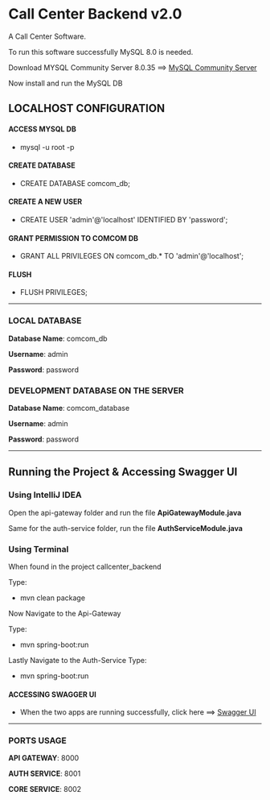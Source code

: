 # Call Center Backend v2.0

A Call Center Software.

To run this software successfully MySQL 8.0 is needed.

Download MYSQL Community Server 8.0.35 ==> [MySQL Community Server](https://dev.mysql.com/downloads/mysql/)

Now install and run the MySQL DB

## LOCALHOST CONFIGURATION

#### ACCESS MYSQL DB
- mysql -u root -p

#### CREATE DATABASE 
- CREATE DATABASE comcom_db;

####  CREATE A NEW USER
- CREATE USER 'admin'@'localhost' IDENTIFIED BY 'password';

#### GRANT PERMISSION TO COMCOM DB
- GRANT ALL PRIVILEGES ON comcom_db.* TO 'admin'@'localhost';

#### FLUSH
- FLUSH PRIVILEGES;


---
### LOCAL DATABASE

**Database Name**: comcom_db

**Username**: admin

**Password**: password


### DEVELOPMENT DATABASE ON THE SERVER

**Database Name**: comcom_database

**Username**: admin

**Password**: password

---
## Running the Project & Accessing Swagger UI

### Using IntelliJ IDEA

Open the api-gateway folder and run the file **ApiGatewayModule.java**

Same for the auth-service folder, run the file **AuthServiceModule.java**

### Using Terminal

When found in the project callcenter_backend

Type:
- mvn clean package

Now
Navigate to the Api-Gateway

Type:
- mvn spring-boot:run

Lastly
Navigate to the Auth-Service
Type:
- mvn spring-boot:run


#### ACCESSING SWAGGER UI

- When the two apps are running successfully, click here ==> [Swagger UI](http://localhost:8001/api/swagger-ui/index.html)

---

### PORTS USAGE

**API GATEWAY**: 8000

**AUTH SERVICE**: 8001

**CORE SERVICE**: 8002